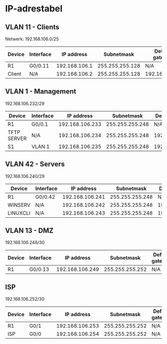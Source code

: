 # IP-adrestabel

## VLAN 11 - Clients

Netwerk: 192.168.106.0/25

| Device | Interface | IP address    | Subnetmask      | Default gateway |
| ------ | --------- | ------------- | --------------- | --------------- |
| R1     | G0/0.11   | 192.168.106.1 | 255.255.255.128 | N/A             |
| Client | N/A       | 192.168.106.2 | 255.255.255.128 | 192.168.106.1   |

## VLAN 1 - Management

192.168.106.232/29

| Device      | Interface | IP address      | Subnetmask      | Default gateway |
| ----------- | --------- | --------------- | --------------- | --------------- |
| R1          | G0/0.1    | 192.168.106.233 | 255.255.255.248 | N/A             |
| TFTP SERVER | N/A       | 192.168.106.234 | 255.255.255.248 | 192.168.106.233 |
| S1          | VLAN 1    | 192.168.106.235 | 255.255.255.248 | 192.168.106.233 |


## VLAN 42 - Servers

192.168.106.240/29

| Device   | Interface | IP address      | Subnetmask      | Default gateway |
| -------- | --------- | --------------- | --------------- | --------------- |
| R1       | G0/0.42   | 192.168.106.241 | 255.255.255.248 | N/A             |
| WINSERV  | N/A       | 192.168.106.242 | 255.255.255.248 | 192.168.106.241 |
| LINUXCLI | N/A       | 192.168.106.243 | 255.255.255.248 | 192.168.106.241 |

## VLAN 13 - DMZ

192.168.106.248/30

| Device | Interface | IP address      | Subnetmask      | Default gateway |
| ------ | --------- | --------------- | --------------- | --------------- |
| R1     | G0/0.13   | 192.168.106.249 | 255.255.255.252 | N/A             |

## ISP

192.168.106.252/30

| Device | Interface | IP address      | Subnetmask      | Default gateway |
| ------ | --------- | --------------- | --------------- | --------------- |
| R1     | G0/1      | 192.168.106.253 | 255.255.255.252 | N/A             |
| ISP    | G0/0      | 192.168.106.254 | 255.255.255.252 | N/A             |

<!--Verder aanvullen-->
